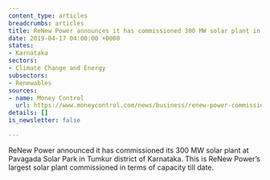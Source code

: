 ```yaml
---
content_type: articles
breadcrumbs: articles
title: ReNew Power announces it has commissioned 300 MW solar plant in Karnataka
date: 2019-04-17 04:00:00 +0000
states:
- Karnataka
sectors:
- Climate Change and Energy
subsectors:
- Renewables
sources:
- name: Money Control
  url: https://www.moneycontrol.com/news/business/renew-power-commissions-300-mw-solar-plant-in-karnataka-3800201.html
details: []
is_newsletter: false

---
```

ReNew Power announced it has commissioned its 300 MW solar plant at Pavagada Solar Park in Tumkur district of Karnataka. This is ReNew Power’s largest solar plant commissioned in terms of capacity till date.
